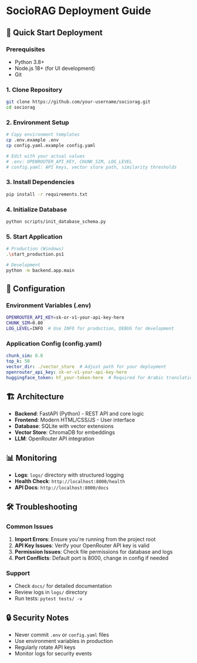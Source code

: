 # SocioRAG Deployment Guide

## 🚀 Quick Start Deployment

### Prerequisites
- Python 3.8+
- Node.js 18+ (for UI development)
- Git

### 1. Clone Repository
```bash
git clone https://github.com/your-username/sociorag.git
cd sociorag
```

### 2. Environment Setup
```bash
# Copy environment templates
cp .env.example .env
cp config.yaml.example config.yaml

# Edit with your actual values
# .env: OPENROUTER_API_KEY, CHUNK_SIM, LOG_LEVEL
# config.yaml: API keys, vector store path, similarity thresholds
```

### 3. Install Dependencies
```bash
pip install -r requirements.txt
```

### 4. Initialize Database
```bash
python scripts/init_database_schema.py
```

### 5. Start Application
```bash
# Production (Windows)
.\start_production.ps1

# Development
python -m backend.app.main
```

## 🔧 Configuration

### Environment Variables (.env)
```bash
OPENROUTER_API_KEY=sk-or-v1-your-api-key-here
CHUNK_SIM=0.80
LOG_LEVEL=INFO  # Use INFO for production, DEBUG for development
```

### Application Config (config.yaml)
```yaml
chunk_sim: 0.8
top_k: 50
vector_dir: ./vector_store  # Adjust path for your deployment
openrouter_api_key: sk-or-v1-your-api-key-here
huggingface_token: hf_your-token-here  # Required for Arabic translation
```

## 🏗️ Architecture

- **Backend**: FastAPI (Python) - REST API and core logic
- **Frontend**: Modern HTML/CSS/JS - User interface
- **Database**: SQLite with vector extensions
- **Vector Store**: ChromaDB for embeddings
- **LLM**: OpenRouter API integration

## 📊 Monitoring

- **Logs**: `logs/` directory with structured logging
- **Health Check**: `http://localhost:8000/health`
- **API Docs**: `http://localhost:8000/docs`

## 🛠️ Troubleshooting

### Common Issues
1. **Import Errors**: Ensure you're running from the project root
2. **API Key Issues**: Verify your OpenRouter API key is valid
3. **Permission Issues**: Check file permissions for database and logs
4. **Port Conflicts**: Default port is 8000, change in config if needed

### Support
- Check `docs/` for detailed documentation
- Review logs in `logs/` directory
- Run tests: `pytest tests/ -v`

## 🔒 Security Notes

- Never commit `.env` or `config.yaml` files
- Use environment variables in production
- Regularly rotate API keys
- Monitor logs for security events
